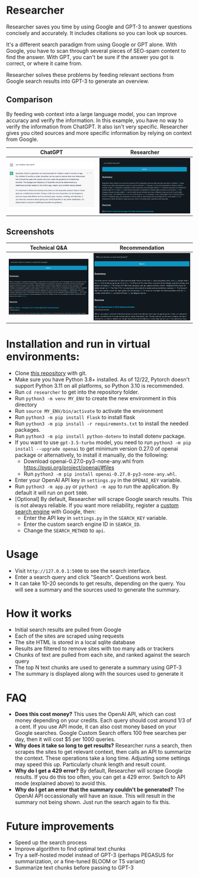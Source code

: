 # Researcher

Researcher saves you time by using Google and GPT-3 to answer questions concisely and accurately.  It includes citations so you can look up sources.

It's a different search paradigm from using Google or GPT alone.  With Google, you have to scan through several pieces of SEO-spam content to find the answer.  With GPT, you can't be sure if the answer you got is correct, or where it came from.

Researcher solves these problems by feeding relevant sections from Google search results into GPT-3 to generate an overview.

## Comparison

By feeding web context into a large language model, you can improve accuracy and verify the information.  In this example, you have no way to verify the information from ChatGPT.  It also isn't very specific.  Researcher gives you cited sources and more specific information by relying on context from Google.

| ChatGPT                         | Researcher                      |
|---------------------------------|---------------------------------|
| ![Search 3](images/chatgpt.png) | ![Search 3](images/screen3.png) |

## Screenshots

| Technical Q&A                   | Recommendation                  |
|---------------------------------|---------------------------------|
| ![Search 1](images/screen1.png) | ![Search 2](images/screen2.png) |

# Installation and run in virtual environments:

* Clone [this repository](https://github.com/bO-05/researcher) with git.
* Make sure you have Python 3.8+ installed.  As of 12/22, Pytorch doesn't support Python 3.11 on all platforms, so Python 3.10 is recommended.
* Run `cd researcher` to get into the repository folder.
* Run `python3 -m venv MY_ENV` to create the new environment in this directory 
* Run `source MY_ENV/bin/activate` to activate the environment
* Run `python3 -m pip install Flask` to install flask
* Run `python3 -m pip install -r requirements.txt` to install the needed packages.
* Run `python3 -m pip install python-dotenv` to install dotenv package.
* If you want to use `gpt-3.5-turbo` model, you need to run `python3 -m pip install --upgrade openai` to get minimum version 0.27.0 of openai package 
  or alternatively, to install it manually, do the following:
  * Download openai-0.27.0-py3-none-any.whl from https://pypi.org/project/openai/#files
  * Run `python3 -m pip install openai-0.27.0-py3-none-any.whl`.
* Enter your OpenAI API key in `settings.py` in the `OPENAI_KEY` variable.
* Run `python3 -m app.py` or `python3 -m app` to run the application.  By default it will run on port `5000`.
* [Optional] By default, Researcher will scrape Google search results.  This is not always reliable.  If you want more reliability, register a [custom search engine](https://developers.google.com/custom-search/) with Google, then:
  * Enter the API key in `settings.py` in the `SEARCH_KEY` variable.  
  * Enter the custom search engine ID in `SEARCH_ID`.
  * Change the `SEARCH_METHOD` to `api`.

# Usage

* Visit `http://127.0.0.1:5000` to see the search interface.
* Enter a search query and click "Search".  Questions work best.
* It can take 10-20 seconds to get results, depending on the query.  You will see a summary and the sources used to generate the summary.

# How it works

* Initial search results are pulled from Google
* Each of the sites are scraped using requests
* The site HTML is stored in a local sqlite database
* Results are filtered to remove sites with too many ads or trackers
* Chunks of text are pulled from each site, and ranked against the search query
* The top N text chunks are used to generate a summary using GPT-3
* The summary is displayed along with the sources used to generate it

# FAQ

* **Does this cost money?** This uses the OpenAI API, which can cost money depending on your credits.  Each query should cost around 1/3 of a cent.  If you use API mode, it can also cost money based on your Google searches.  Google Custom Search offers 100 free searches per day, then it will cost $5 per 1000 queries.
* **Why does it take so long to get results?**  Researcher runs a search, then scrapes the sites to get relevant context, then  calls an API to summarize the context.  These operations take a long time.  Adjusting some settings may speed this up.  Particularly chunk length and result count.
* **Why do I get a 429 error?** By default, Researcher will scrape Google results.  If you do this too often, you can get a 429 error.  Switch to API mode (explained above) to avoid this.
* **Why do I get an error that the summary couldn't be generated?** The OpenAI API occassionally will have an issue.  This will result in the summary not being shown.  Just run the search again to fix this.

# Future improvements

* Speed up the search process
* Improve algorithm to find optimal text chunks
* Try a self-hosted model instead of GPT-3 (perhaps PEGASUS for summarization, or a fine-tuned BLOOM or T5 variant)
* Summarize text chunks before passing to GPT-3